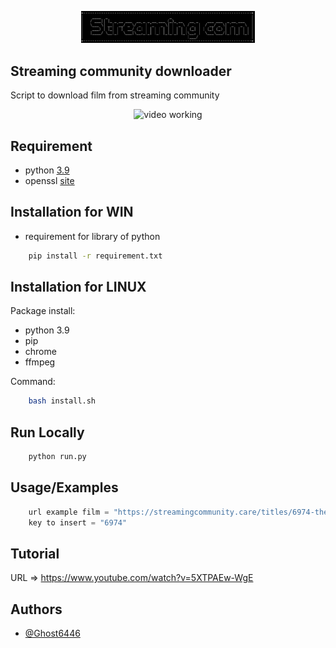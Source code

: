 <p align="center">
	<img src="Stream/assets/min_logo.png" style="max-width: 55%;" alt="video working" />
</p>

## Streaming community downloader

Script to download film from streaming community

<p align="center">
	<img src="Stream/assets/run.gif" style="max-width: 55%;" alt="video working" />
</p>

## Requirement

* python [3.9](https://www.python.org/downloads/release/python-390/)
* openssl [site](https://slproweb.com/products/Win32OpenSSL.html)

## Installation for WIN

* requirement for library of python

```bash
	pip install -r requirement.txt
```

## Installation for LINUX

Package install:

* python 3.9
* pip
* chrome 
* ffmpeg


Command:
```bash
	bash install.sh
```

## Run Locally

```bash
	python run.py
```

## Usage/Examples

```python
	url example film = "https://streamingcommunity.care/titles/6974-the-librarian-3-la-maledizione-del-calice-di-giuda"
	key to insert = "6974"
```

## Tutorial

URL => https://www.youtube.com/watch?v=5XTPAEw-WgE

## Authors

- [@Ghost6446](https://www.github.com/Ghost6446)
